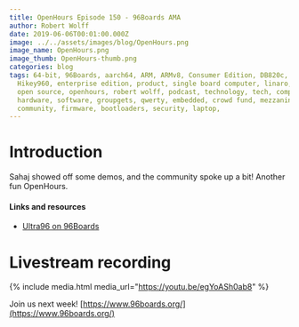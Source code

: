 ```yaml
---
title: OpenHours Episode 150 - 96Boards AMA
author: Robert Wolff
date: 2019-06-06T00:01:00.000Z
image: ../../assets/images/blog/OpenHours.png
image_name: OpenHours.png
image_thumb: OpenHours-thumb.png
categories: blog
tags: 64-bit, 96Boards, aarch64, ARM, ARMv8, Consumer Edition, DB820c, Rock960,
  Hikey960, enterprise edition, product, single board computer, linaro, linux,
  open source, openhours, robert wolff, podcast, technology, tech, computer,
  hardware, software, groupgets, qwerty, embedded, crowd fund, mezzanine,
  community, firmware, bootloaders, security, laptop,
---
```


# Introduction

Sahaj showed off some demos, and the community spoke up a bit! Another fun OpenHours.

#### Links and resources

- [Ultra96 on 96Boards](https://www.96boards.org/product/ultra96/)

# Livestream recording

{% include media.html media_url="https://youtu.be/egYoASh0ab8" %}

Join us next week! [https://www.96boards.org/](https://www.96boards.org/)
